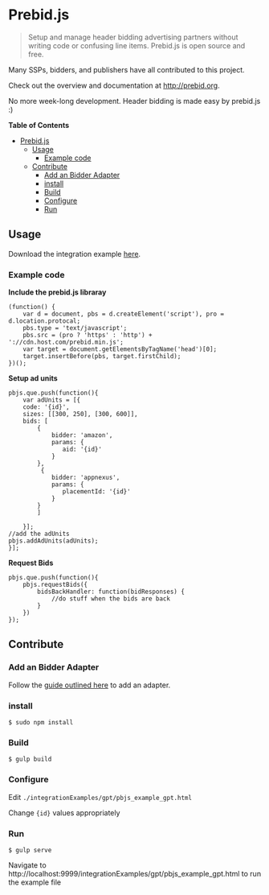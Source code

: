 Prebid.js
========

> Setup and manage header bidding advertising partners without writing code or confusing line items. Prebid.js is open source and free.

Many SSPs, bidders, and publishers have all contributed to this project. 

Check out the overview and documentation at http://prebid.org. 

No more week-long development. Header bidding is made easy by prebid.js :)

**Table of Contents** 

- [Prebid.js](#)
	- [Usage](#usage)
		- [Example code](#example-code)
	- [Contribute](#contribute)
		- [Add an Bidder Adapter](#add-an-bidder-adapter)
		- [install](#install)
		- [Build](#build)
		- [Configure](#configure)
		- [Run](#run)

	
Usage
----------
Download the integration example [here](https://github.com/prebid/Prebid.js/blob/master/integrationExamples/gpt/pbjs_example_gpt.html). 

### Example code ###

**Include the prebid.js libraray**

    (function() {
        var d = document, pbs = d.createElement('script'), pro = d.location.protocal;
        pbs.type = 'text/javascript';
        pbs.src = (pro ? 'https' : 'http') + '://cdn.host.com/prebid.min.js';
        var target = document.getElementsByTagName('head')[0];
        target.insertBefore(pbs, target.firstChild);
    })();

**Setup ad units**

    pbjs.que.push(function(){
	    var adUnits = [{
        code: '{id}',
        sizes: [[300, 250], [300, 600]],
        bids: [
            {
                bidder: 'amazon',
                params: {
                   aid: '{id}'
                }
            },
             {
                bidder: 'appnexus',
                params: {
                   placementId: '{id}'
                }
            }
            ]
        
        }];
	//add the adUnits
    pbjs.addAdUnits(adUnits);
    }];

**Request Bids**

    pbjs.que.push(function(){
        pbjs.requestBids({
            bidsBackHandler: function(bidResponses) {
                //do stuff when the bids are back
            }
        })
    });

Contribute
----------

### Add an Bidder Adapter ###
Follow the [guide outlined here](http://prebid.org/bidder-adaptor.html) to add an adapter. 

### install ###
	$ sudo npm install

### Build ###
	$ gulp build

### Configure ###
Edit `./integrationExamples/gpt/pbjs_example_gpt.html`

Change `{id}` values appropriately 
	
### Run ###

	$ gulp serve

Navigate to http://localhost:9999/integrationExamples/gpt/pbjs_example_gpt.html to run the example file